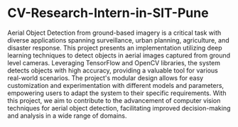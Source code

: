 # CV-Research-Intern-in-SIT-Pune
Aerial Object Detection from ground-based imagery is a critical task with diverse applications spanning surveillance, urban planning, agriculture, and disaster response. This project presents an implementation utilizing deep learning techniques to detect objects in aerial images captured from ground level cameras. Leveraging TensorFlow and OpenCV libraries, the system detects objects with high accuracy, providing a valuable tool for various real-world scenarios. The project's modular design allows for easy customization and experimentation with different models and parameters, empowering users to adapt the system to their specific requirements. With this project, we aim to contribute to the advancement of computer vision techniques for aerial object detection, facilitating improved decision-making and analysis in a wide range of domains.
